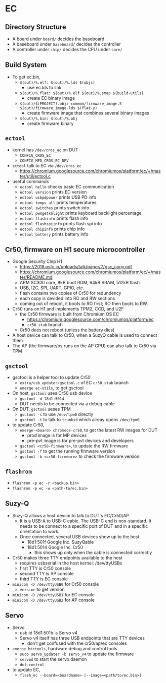 EC
==

## Directory Structure

- A board under `board/` decides the baseboard
- A baseboard under `baseboard/` decides the controller
- A controller under `chip/` decides the CPU under `core/`

## Build System

- To get ec.bin,
  - `$(out)/%.elf: $(out)/%.lds $(objs)`
    - use ec.lds to link
  - `$(out)/%.flat: $(out)/%.elf $(out)/%.smap $(build-utils)`
    - create EC binary image
  - `$(out)/$(PROJECT).obj: common/firmware_image.S $(out)/firmware_image.lds $(flat-y)`
    - create firmware image that combines several binary images
  - `$(out)/%.bin: $(out)/%.obj`
    - create firmware binary

## `ectool`

- kernel has `/dev/cros_ec` on DUT
  - `CONFIG_CROS_EC`
  - `CONFIG_MFD_CROS_EC_DEV`
- `ectool` talk to EC via `/dev/cros_ec`
  - <https://chromium.googlesource.com/chromiumos/platform/ec/+/master/util/ectool.c>
- useful commands
  - `ectool hello` checks basic EC communication
  - `ectool version` prints EC version
  - `ectool usbpdpower` prints USB PD info
  - `ectool temps all` prints temperatures
  - `ectool switches` prints switch info
  - `ectool pwmgetkblight` prints keyboard backlight percentage
  - `ectool flashinfo` prints flash info
  - `ectool flashspiinfo` prints flash spi info
  - `ectool chipinfo` prints chip info
  - `ectool battery` prints battery info

## Cr50, firmware on H1 secure microcontroller

- Google Security Chip H1
  - <https://2018.osfc.io/uploads/talk/paper/7/gsc_copy.pdf>
  - <https://chromium.googlesource.com/chromiumos/platform/ec/+/master/README.md>
  - ARM SC300 core, 8kB boot ROM, 64kB SRAM, 512kB flash
  - USB, I2C, SPI, UART, GPIO, etc.
  - flash contains two copies of Cr50 for redundency
  - each copy is devided into RO and RW sections
  - coming out of reboot, it boots to RO first;  RO then boots to RW.
- Cr50 runs on H1 and implements TPM2, CCD, and U2F
  - the Cr50 firmware is built from Chromium OS EC
    - <https://chromium.googlesource.com/chromiumos/platform/ec>
    - `cr50_stab` branch
  - Cr50 does not reboot (unless the battery dies)
- A host device can talk to Cr50, when a SuzyQ cable is used to connect them
- The AP (the firmware/os runs on the AP CPU) can also talk to Cr50 via TPM

## `gsctool`

- gsctool is a helper tool to update Cr50
  - `extra/usb_updater/gsctool.c` of EC `cr50_stab` branch
  - `emerge ec-utils`, to get gsctool
- On host, `gsctool` uses Cr50 usb device
  - `gsctool -d 18d1:5014`
  - DUT needs to be connected via a debug cable
- On DUT, `gsctool` ueses TPM
  - `gsctool -s` to use `/dev/tpm0` directly
  - `gsctool -t` to talk to `trunksd` which alreay opens `/dev/tpm0`
- to update Cr50,
  - `emerge-<board> chromeos-cr50`, to get the latest RW images for DUT
    - prod image is for MP devices
    - pre-pvt image is for pre-pvt devices and developers
  - `gsctool <cr50-firmware>`, to update the RW firmware
  - `gsctool -f` to get the running firmware version
  - `gsctool -b <cr50-firmware>` to check the firmware version

## `flashrom`

- `flashrom -p ec -r <backup.bin>`
- `flashrom -p ec -w <path-to/ec.bin>`

## Suzy-Q

- Suzy-Q allows a host device to talk to DUT's EC/Cr50/AP
  - It is a USB-A to USB-C cable.  The USB-C end is non-standard.  It needs
    to be connect to a specific port of DUT and in a specific orientation to
    work.
  - Once connected, several USB devices show up to the host
    - 18d1:501f Google Inc. SuzyQable
    - 18d1:5014 Google Inc. Cr50
      - this shows up only when the cable is connected correctly
- Cr50 makes three TTY endpoints available to the host
  - requires usbserial in the host kernel; /dev/ttyUSBx
  - first TTY is Cr50 console
  - second TTY is AP console
  - third TTY is EC console
- `minicom -D /dev/ttyUSB0` for Cr50 console
  - `version` to get version
- `minicom -D /dev/ttyUSB1` for EC console
- `minicom -D /dev/ttyUSB2` for AP console

## Servo

- Servo
  - usb id 18d1:501b is Servo v4
  - Servo v4 itself has three USB endpoints that are TTY devices
    - don't get confused with the cr50/ap/ec consoles
- `emerge hdctools`, hardware debug and control tools
  - `sudo servo_updater -b servo_v4` to update the firmware
  - `servod` to start the servo daemon
  - `dut-control`
- to update EC,
  - `flash_ec --board=<boardname> [--image=<path/to/ec.bin>]`

